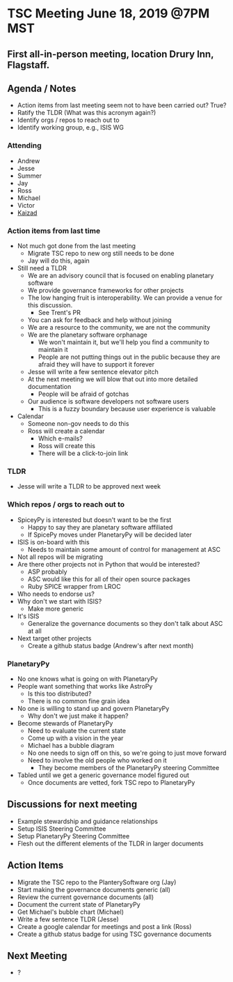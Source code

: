 # TSC Meeting June 18, 2019 @7PM MST

## First all-in-person meeting, location Drury Inn, Flagstaff.

## Agenda / Notes
  - Action items from last meeting seem not to have been carried out?  True?
  - Ratify the TLDR (What was this acronym again?)
  - Identify orgs / repos to reach out to
  - Identify working group, e.g., ISIS WG

### Attending
  - Andrew
  - Jesse
  - Summer
  - Jay
  - Ross
  - Michael
  - Victor
  - [Kaizad](https://github.com/kaizadr)

### Action items from last time
  - Not much got done from the last meeting
    - Migrate TSC repo to new org still needs to be done
    - Jay will do this, again
  - Still need a TLDR
    - We are an advisory council that is focused on enabling planetary software
    - We provide governance frameworks for other projects
    - The low hanging fruit is interoperability. We can provide a venue for this discussion.
      - See Trent's PR
    - You can ask for feedback and help without joining
    - We are a resource to the community, we are not the community
    - We are the planetary software orphanage
      - We won't maintain it, but we'll help you find a community to maintain it
      - People are not putting things out in the public because they are afraid they will have to support it forever
    - Jesse will write a few sentence elevator pitch
    - At the next meeting we will blow that out into more detailed documentation
      - People will be afraid of gotchas
    - Our audience is software developers not software users
      - This is a fuzzy boundary because user experience is valuable
  - Calendar
    - Someone non-gov needs to do this
    - Ross will create a calendar
      - Which e-mails?
      - Ross will create this
      - There will be a click-to-join link

### TLDR
  - Jesse will write a TLDR to be approved next week

### Which repos / orgs to reach out to

  - SpiceyPy is interested but doesn't want to be the first
    - Happy to say they are planetary software affiliated
    - If SpicePy moves under PlanetaryPy will be decided later
  - ISIS is on-board with this
    - Needs to maintain some amount of control for management at ASC
  - Not all repos will be migrating
  - Are there other projects not in Python that would be interested?
    - ASP probably
    - ASC would like this for all of their open source packages
    - Ruby SPICE wrapper from LROC
  - Who needs to endorse us?
  - Why don't we start with ISIS?
    - Make more generic
  - It's ISIS
    - Generalize the governance documents so they don't talk about ASC at all
  - Next target other projects
    - Create a github status badge (Andrew's after next month)

### PlanetaryPy

  - No one knows what is going on with PlanetaryPy
  - People want something that works like AstroPy
    - Is this too distributed?
    - There is no common fine grain idea
  - No one is willing to stand up and govern PlanetaryPy
    - Why don't we just make it happen?
  - Become stewards of PlanetaryPy
    - Need to evaluate the current state
    - Come up with a vision in the year
    - Michael has a bubble diagram
    - No one needs to sign off on this, so we're going to just move forward
    - Need to involve the old people who worked on it
      - They become members of the PlanetaryPy steering Committee
  - Tabled until we get a generic governance model figured out
    - Once documents are vetted, fork TSC repo to PlanetaryPy

## Discussions for next meeting
  - Example stewardship and guidance relationships
  - Setup ISIS Steering Committee
  - Setup PlanetaryPy Steering Committee
  - Flesh out the different elements of the TLDR in larger documents

## Action Items
  - Migrate the TSC repo to the PlanterySoftware org (Jay)
  - Start making the governance documents generic (all)
  - Review the current governance documents (all)
  - Document the current state of PlanetaryPy
  - Get Michael's bubble chart (Michael)
  - Write a few sentence TLDR (Jesse)
  - Create a google calendar for meetings and post a link (Ross)
  - Create a github status badge for using TSC governance documents

## Next Meeting
  - ?

